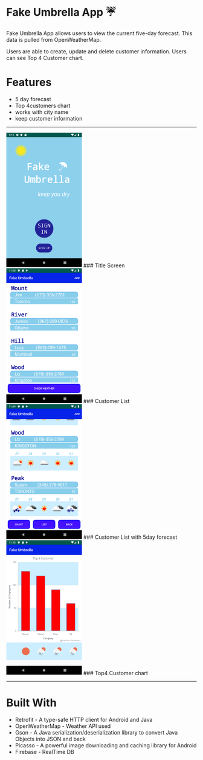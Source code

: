 # Fake Umbrella App :umbrella:

Fake Umbrella App allows users to view the current five-day forecast. This data is pulled from OpenWeatherMap.

Users are able to create, update and delete customer information. Users can see Top 4 Customer chart.

# Features
- 5 day forecast
- Top 4customers chart
- works with city name
- keep customer information
- - -

<img src="device-2019-11-13-211303.png" width="200px">
### Title Screen

<img src="device-2019-11-26-110854.png" width="200px">
### Customer List 

<img src="device-2019-11-26-110940.png" width="200px">
### Customer List with 5day forecast

<img src="device-2019-11-26-111015.png" width="200px">
### Top4 Customer chart

- - - 
# Built With
- Retrofit - A type-safe HTTP client for Android and Java
- OpenWeatherMap - Weather API used
- Gson - A Java serialization/deserialization library to convert Java Objects into JSON and back
- Picasso - A powerful image downloading and caching library for Android
- Firebase - RealTime DB
